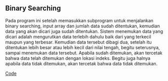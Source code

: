 <h2>Binary Searching</h2>

Pada program ini setelah memasukkan subprogram untuk menjalankan binary searching, input array dan jumlah data sudah ditentukan, kemudian data yang akan dicari juga sudah
ditentukan. Sistem menemukan data yang dicari adalah mengurutkan data terlebih dahulu baik dari yang terkecil maupun yang terbesar. Kemudian data tersebut dibagi dua,
setelah itu ditentukan lebih besar atau lebih kecil dari nilai tengah, begitu seterusnya, sampai menemukan data tersebut. Apabila sudah ditemukan, akan tercetak bahwa
data telah ditemukan dengan lokasi indeks. Begitu juga halnya apabila data tidak ditemukan, akan tercetak bahwa data tidak ditemukan.

<a href="https://github.com/desyderian/ASD/blob/main/searching/binary%20searching/binary%20searching.c">Code</a>
